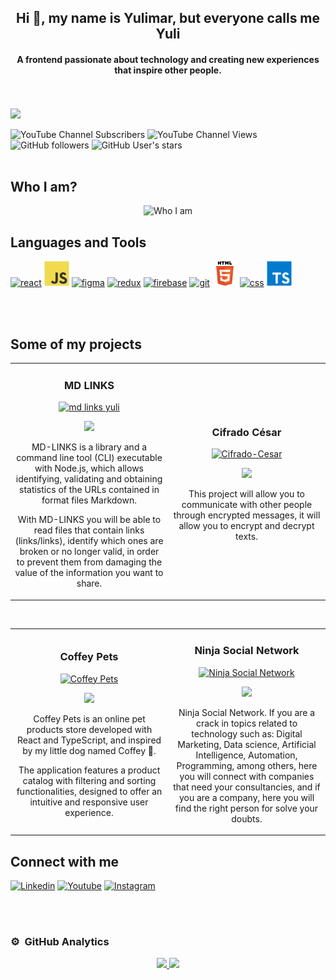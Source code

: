 <h2 align="center">Hi 👋, my name is Yulimar, but everyone calls me Yuli</h2>
<h4 align="center">A frontend passionate about technology and creating new experiences that inspire other people.</h4>
<br></br>
<img src="https://i.imgur.com/ajsAmUQ.png">

![YouTube Channel Subscribers](https://img.shields.io/youtube/channel/subscribers/UC9iZHV96PZ6-7IzuT5eEMtg)
![YouTube Channel Views](https://img.shields.io/youtube/channel/views/UC9iZHV96PZ6-7IzuT5eEMtg)
![GitHub followers](https://img.shields.io/github/followers/laduquesadev?style=social)
![GitHub User's stars](https://img.shields.io/github/stars/laduquesadev)
<br></br>

## Who I am?

<div align="center">
 <img style="max-width: "100%"; height: auto;" src="https://imgur.com/38FVqlq.png" alt="Who I am">
</div>

## Languages and Tools
<p align="left"> 
  <a href="https://reactjs.org/" target="_blank" rel="noreferrer"> <img src="https://upload.wikimedia.org/wikipedia/commons/thumb/a/a7/React-icon.svg/1150px-React-icon.svg.png" alt="react" width="40" height="40"/></a> 
  <a href="https://developer.mozilla.org/en-US/docs/Web/JavaScript" target="_blank" rel="noreferrer"> <img src="https://raw.githubusercontent.com/devicons/devicon/master/icons/javascript/javascript-original.svg" alt="javascript" width="40" height="40"/></a> 
  <a href="https://www.figma.com/" target="_blank" rel="noreferrer"> <img src="https://www.vectorlogo.zone/logos/figma/figma-icon.svg" alt="figma" width="40" height="40"/></a> 
  <a href="https://redux.js.org/" target="_blank" rel="noreferrer"> <img src="https://redux.js.org/img/redux.svg" alt="redux" width="40" height="40"/></a> 
  <a href="https://firebase.google.com/" target="_blank" rel="noreferrer"> <img src="https://www.vectorlogo.zone/logos/firebase/firebase-icon.svg" alt="firebase" width="40" height="40"/></a> 
  <a href="https://git-scm.com/" target="_blank" rel="noreferrer"> <img src="https://www.vectorlogo.zone/logos/git-scm/git-scm-icon.svg" alt="git" width="40" height="40"/></a> 
  <a href="https://www.w3.org/html/" target="_blank" rel="noreferrer"> <img src="https://raw.githubusercontent.com/devicons/devicon/master/icons/html5/html5-original-wordmark.svg" alt="html5" width="40" height="40"/></a> 
  <a href="https://es.wikipedia.org/wiki/CSS" target="_blank" rel="noreferrer"> <img src="https://upload.wikimedia.org/wikipedia/commons/d/d5/CSS3_logo_and_wordmark.svg" alt="css" width="40" height="40"/></a>
  <a href="https://www.typescriptlang.org/" target="_blank" rel="noreferrer"><img src="https://raw.githubusercontent.com/devicons/devicon/master/icons/typescript/typescript-original.svg" alt="typescript" width="40" height="40"/></a>
</p>
<br></br>



## Some of my projects
<div>
<table>
<tr>
<td width="50%">
<h3 align="center">MD LINKS</h3>
<div align="center">
<a href="https://npmjs.com/package/md-links-yuli" target="_blank"><img src="https://i.imgur.com/yb9dPBy.png" width="400" alt="md links yuli"></a>
<p><a href="https://github.com/LaDuquesaDev/md-links/tree/main" target="_blank"><img src="https://img.shields.io/badge/C%C3%93DIGO-cfaae0?style=for-the-badge&logo=github&logoColor=black"></a></p>
<p>MD-LINKS is a library and a command line tool (CLI) executable with Node.js, which allows identifying, validating and obtaining statistics of the URLs contained in format files Markdown.

With MD-LINKS you will be able to read files that contain links (links/links), identify which ones are broken or no longer valid, in order to prevent them from damaging the value of the information you want to share.</p>
</div>      
</td>

<td width="50%">
<h3 align="center">Cifrado César</h3>
<div align="center">
<a href="https://laduquesadev.github.io/Cifrado-Cesar/src/index.html" target="_blank"><img src="https://i.imgur.com/GWeAcJ8.png" width="400" alt="Cifrado-Cesar"></a>
<p><a href="https://github.com/LaDuquesaDev/Cifrado-Cesar" target="_blank"><img src="https://img.shields.io/badge/CÓDIGO-ff9?style=for-the-badge&logo=github&logoColor=black"></a></p>
<p>This project will allow you to communicate with other people through encrypted messages, it will allow you to encrypt and decrypt texts.</p>
</div>
  
</table>                                                                                 

<br>

<table>
<tr>  
<td width="50%">
<h3 align="center">Coffey Pets</h3>
<div align="center">                                       
<a href="https://laduquesadev.github.io/coffey-ecommerce/" target="_blank"><img src="https://i.imgur.com/5WmStxA.png" width="400" alt="Coffey Pets"></a>
<br>
<p><a href="https://github.com/LaDuquesaDev/coffey-ecommerce" target="_blank"><img src="https://img.shields.io/badge/C%C3%93DIGO-80ffaa?style=for-the-badge&logo=github&logoColor=black"></a></p>
</p>Coffey Pets is an online pet products store developed with React and TypeScript, and inspired by my little dog named Coffey 🐶.

The application features a product catalog with filtering and sorting functionalities, designed to offer an intuitive and responsive user experience.</p>
</div>   
</td>

<td width="50%">
<h3 align="center">Ninja Social Network</h3>
<div align="center">
<a href="https://laduquesadev.github.io/Ninja-Social-Network/src/index.html" target="_blank"><img src="https://imgur.com/fhQCOye.png" width="400" alt="Ninja Social Network"></a>
<p><a href="https://github.com/LaDuquesaDev/Ninja-Social-Network" target="_blank"><img src="https://img.shields.io/badge/CÓDIGO-ff9?style=for-the-badge&logo=github&logoColor=black"></a></p>
<p>Ninja Social Network. If you are a crack in topics related to technology such as: Digital Marketing, Data science, Artificial Intelligence, Automation, Programming, among others, here you will connect with companies that need your consultancies, and if you are a company, here you will find the right person for solve your doubts.</p>
</div>                                                                          
</td>
</table>                                                                                 
</div>

## Connect with me
<p align="left">
  <a href="https://linkedin.com/in/laduquesadev"><img alt="Linkedin" title="Yulimar Duque Linkedin" src="https://img.shields.io/badge/LinkedIn-0077B5?style=for-the-badge&logo=linkedin&logoColor=white"></a>
  <a href="https://www.youtube.com/@laduquesadev"><img alt="Youtube" title="LaDuquesaDev Youtube" src="https://img.shields.io/badge/Youtube-D14836?style=for-the-badge&logo=youtube&logoColor=white"></a>
  <a href="https://instagram.com/laduquesadev/"><img alt="Instagram" title="LaDuquesaDev Instagram" src="https://img.shields.io/badge/Instagram-E4405F?style=for-the-badge&logo=instagram&logoColor=white"></a>
</p>
<br></br>

### ⚙️ &nbsp;GitHub Analytics
<p align="center">
<a href="https://github.com/LaDuquesaDev">
  <img height="160em" src="https://github-readme-stats-eight-theta.vercel.app/api?username=LaDuquesaDev&show_icons=true&theme=algolia&include_all_commits=true&count_private=true"/>
  <img height="160em" src="https://github-readme-stats-eight-theta.vercel.app/api/top-langs/?username=LaDuquesaDev&layout=compact&langs_count=8&theme=algolia"/>
</a>
</p>
